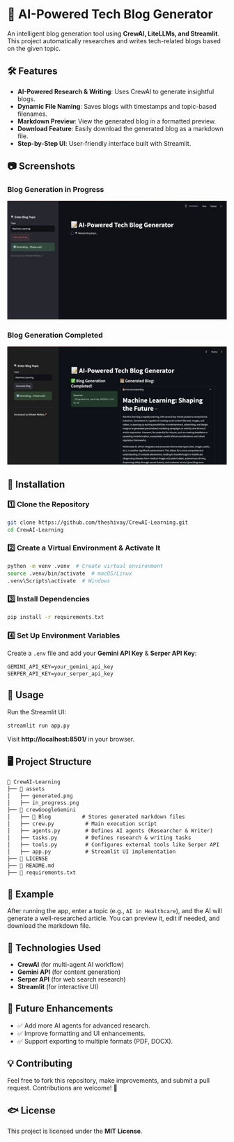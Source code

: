# 🚀 AI-Powered Tech Blog Generator

An intelligent blog generation tool using **CrewAI, LiteLLMs, and Streamlit**. This project automatically researches and writes tech-related blogs based on the given topic.

## 🛠 Features
- **AI-Powered Research & Writing**: Uses CrewAI to generate insightful blogs.
- **Dynamic File Naming**: Saves blogs with timestamps and topic-based filenames.
- **Markdown Preview**: View the generated blog in a formatted preview.
- **Download Feature**: Easily download the generated blog as a markdown file.
- **Step-by-Step UI**: User-friendly interface built with Streamlit.

## 📷 Screenshots
### Blog Generation in Progress
![Generating Blog](./assets/in_progress.png)

### Blog Generation Completed
![Generated Blog](./assets/generated.png)

## 📌 Installation

### 1️⃣ Clone the Repository
```bash
git clone https://github.com/theshivay/CrewAI-Learning.git
cd CrewAI-Learning
```

### 2️⃣ Create a Virtual Environment & Activate It
```bash
python -m venv .venv  # Create virtual environment
source .venv/bin/activate  # macOS/Linux
.venv\Scripts\activate  # Windows
```

### 3️⃣ Install Dependencies
```bash
pip install -r requirements.txt
```

### 4️⃣ Set Up Environment Variables
Create a `.env` file and add your **Gemini API Key** & **Serper API Key**:
```
GEMINI_API_KEY=your_gemini_api_key
SERPER_API_KEY=your_serper_api_key
```

## 🚀 Usage
Run the Streamlit UI:
```bash
streamlit run app.py
```
Visit **http://localhost:8501/** in your browser.

## 🖥️ Project Structure
```
📂 CrewAI-Learning
├── 📂 assets 
│   ├── generated.png
│   ├── in_progress.png
├── 📂 crewGoogleGemini
│   ├── 📂 Blog          # Stores generated markdown files
│   ├── crew.py          # Main execution script
│   ├── agents.py        # Defines AI agents (Researcher & Writer)
│   ├── tasks.py         # Defines research & writing tasks
│   ├── tools.py         # Configures external tools like Serper API
│   ├── app.py           # Streamlit UI implementation
├── 📝 LICENSE
├── 📝 README.md
├── 📝 requirements.txt
```

## 📝 Example
After running the app, enter a topic (e.g., `AI in Healthcare`), and the AI will generate a well-researched article. You can preview it, edit if needed, and download the markdown file.

## 🤖 Technologies Used
- **CrewAI** (for multi-agent AI workflow)
- **Gemini API** (for content generation)
- **Serper API** (for web search research)
- **Streamlit** (for interactive UI)

## 📌 Future Enhancements
- ✅ Add more AI agents for advanced research.
- ✅ Improve formatting and UI enhancements.
- ✅ Support exporting to multiple formats (PDF, DOCX).

## 💡 Contributing
Feel free to fork this repository, make improvements, and submit a pull request. Contributions are welcome! 🚀

## 🐟 License
This project is licensed under the **MIT License**.

